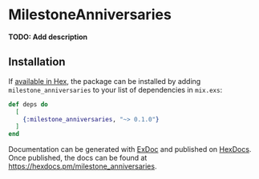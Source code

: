 # MilestoneAnniversaries

**TODO: Add description**

## Installation

If [available in Hex](https://hex.pm/docs/publish), the package can be installed
by adding `milestone_anniversaries` to your list of dependencies in `mix.exs`:

```elixir
def deps do
  [
    {:milestone_anniversaries, "~> 0.1.0"}
  ]
end
```

Documentation can be generated with [ExDoc](https://github.com/elixir-lang/ex_doc)
and published on [HexDocs](https://hexdocs.pm). Once published, the docs can
be found at <https://hexdocs.pm/milestone_anniversaries>.


